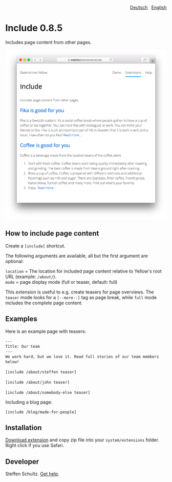<p align="right"><a href="README-de.md">Deutsch</a> &nbsp; <a href="README.md">English</a></p>

# Include 0.8.5

Includes page content from other pages. 

<p align="center"><img src="include-screenshot.png?raw=true" alt="Screenshot"></p>

## How to include page content

Create a `[include]` shortcut. 

The following arguments are available, all but the first argument are optional:

`location` = The location for included page content relative to Yellow's root URL (example: `/about/`).  
`mode` = page display mode (full or teaser, default: full)

This extension is useful to e.g. create teasers for page overviews. The `teaser` mode looks for a `[--more--]` tag as page break, while `full` mode includes the complete page content. 

## Examples

Here is an example page with teasers: 

```
---
Title: Our team
---
We work hard, but we love it. Read full stories of our team members below! 

[include /about/steffen teaser]

[include /about/john teaser]

[include /about/somebody-else teaser]
```

Including a blog page: 

    [include /blog/made-for-people]


## Installation

[Download extension](https://github.com/datenstrom/yellow-extensions/raw/master/zip/include.zip) and copy zip file into your `system/extensions` folder. Right click if you use Safari.

## Developer

Steffen Schultz. [Get help](https://github.com/schulle4u/yellow-extensions-schulle4u/issues).
